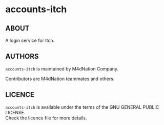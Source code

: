 # accounts-itch

## ABOUT

A login service for Itch. 

## AUTHORS

`accounts-itch` is maintained by M4dNation Company.

Contributors are M4dNation teammates and others.

## LICENCE

`accounts-itch` is available under the terms of the GNU GENERAL PUBLIC LICENSE.  
Check the licence file for more details.